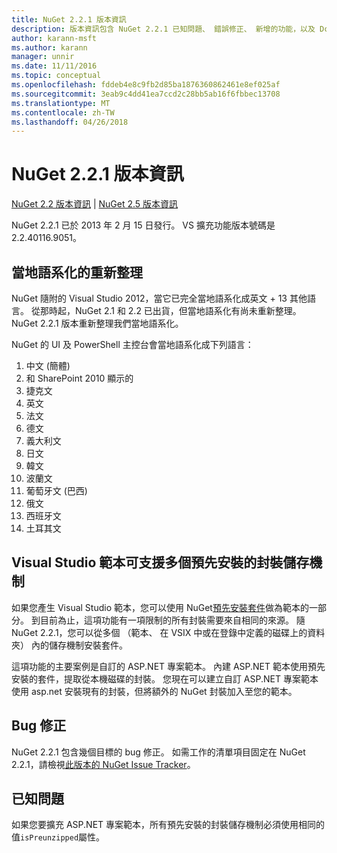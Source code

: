 ```yaml
---
title: NuGet 2.2.1 版本資訊
description: 版本資訊包含 NuGet 2.2.1 已知問題、 錯誤修正、 新增的功能，以及 Dcr。
author: karann-msft
ms.author: karann
manager: unnir
ms.date: 11/11/2016
ms.topic: conceptual
ms.openlocfilehash: fddeb4e8c9fb2d85ba1876360862461e8ef025af
ms.sourcegitcommit: 3eab9c4dd41ea7ccd2c28bb5ab16f6fbbec13708
ms.translationtype: MT
ms.contentlocale: zh-TW
ms.lasthandoff: 04/26/2018
---
```

# <a name="nuget-221-release-notes"></a>NuGet 2.2.1 版本資訊

[NuGet 2.2 版本資訊](../release-notes/nuget-2.2.md) | [NuGet 2.5 版本資訊](../release-notes/nuget-2.5.md)

NuGet 2.2.1 已於 2013 年 2 月 15 日發行。  VS 擴充功能版本號碼是 2.2.40116.9051。

## <a name="localization-refresh"></a>當地語系化的重新整理
NuGet 隨附的 Visual Studio 2012，當它已完全當地語系化成英文 + 13 其他語言。  從那時起，NuGet 2.1 和 2.2 已出貨，但當地語系化有尚未重新整理。  NuGet 2.2.1 版本重新整理我們當地語系化。

NuGet 的 UI 及 PowerShell 主控台會當地語系化成下列語言：

1. 中文 (簡體)
1. 和 SharePoint 2010 顯示的
1. 捷克文
1. 英文
1. 法文
1. 德文
1. 義大利文
1. 日文
1. 韓文
1. 波蘭文
1. 葡萄牙文 (巴西)
1. 俄文
1. 西班牙文
1. 土耳其文

## <a name="visual-studio-templates-support-multiple-preinstalled-package-repositories"></a>Visual Studio 範本可支援多個預先安裝的封裝儲存機制
如果您產生 Visual Studio 範本，您可以使用 NuGet[預先安裝套件](../visual-studio-extensibility/visual-studio-templates.md)做為範本的一部分。  到目前為止，這項功能有一項限制的所有封裝需要來自相同的來源。  隨 NuGet 2.2.1，您可以從多個 （範本、 在 VSIX 中或在登錄中定義的磁碟上的資料夾） 內的儲存機制安裝套件。

這項功能的主要案例是自訂的 ASP.NET 專案範本。  內建 ASP.NET 範本使用預先安裝的套件，提取從本機磁碟的封裝。  您現在可以建立自訂 ASP.NET 專案範本使用 asp.net 安裝現有的封裝，但將額外的 NuGet 封裝加入至您的範本。

## <a name="bug-fixes"></a>Bug 修正
NuGet 2.2.1 包含幾個目標的 bug 修正。 如需工作的清單項目固定在 NuGet 2.2.1，請檢視[此版本的 NuGet Issue Tracker](http://nuget.codeplex.com/workitem/list/advanced?keyword=&status=Closed&type=All&priority=All&release=NuGet%202.2.1&assignedTo=All&component=All&sortField=LastUpdatedDate&sortDirection=Descending&page=0)。


## <a name="known-issues"></a>已知問題

如果您要擴充 ASP.NET 專案範本，所有預先安裝的封裝儲存機制必須使用相同的值`isPreunzipped`屬性。
